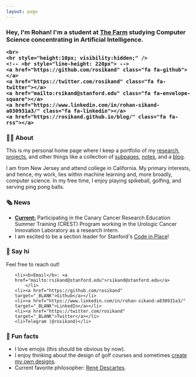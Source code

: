 ```yaml
---
layout: page
---
```



<div> 
<h3>Hey, I'm Rohan! I'm a student at <a href="https://www.stanford.edu/">The Farm</a> studying Computer Science concentrating in Artificial Intelligence. 
  
    <br>
    <hr style="height:10px; visibility:hidden;" />
    <!-- <br style="line-height: 220px"> -->
    <a href="https://github.com/rosikand" class="fa fa-github"></a>
    <a href="https://twitter.com/rosikand" class="fa fa-twitter"></a>
    <a href="mailto:rsikand@stanford.edu" class="fa fa-envelope-square"></a>
    <a href="https://www.linkedin.com/in/rohan-sikand-a030931a3/" class="fa fa-linkedin"></a>
    <a href="https://rosikand.github.io/blog/" class="fa fa-rss"></a>            
  </h3>
</div>


 <h3 id="-what-i-do">🙋‍♂️ About</h3>
<p class="main-content">
This is my personal home page where I keep a portfolio of my <a href="research.html">research</a>, <a href="projects.html">projects</a>, and other things like a collection of <a href="subpages.html">subpages</a>, <a href="https://www.notion.so/rohans1029/Rohan-s-Notes-4d9b7c27e485441296d261bde6e26fe8" target="_BLANK">notes</a>, and a <a href="https://rosikand.github.io/blog/">blog</a>.
 </p>

<p class="main-content">
	I am from New Jersey and attend college in California. My primary interests, and hence, my work, lies within machine learning and, more broadly, computer science. In my free time, I enjoy playing spikeball, golfing, and serving ping pong balls. 
 </p>

<h3 id="-what-i-do">🗞 News</h3>
<p class="main-content">
    <ul>
    	<li> <b><a href="experiences/canary.html">Current:</a></b> Participating in the Canary Cancer Research Education Summer Training (CREST) Program working in the Urologic Cancer Innovation Laboratory as a research intern. 
        <li>I am excited to be a section leader for Stanford's <a href="https://codeinplace.stanford.edu/">Code in Place</a>!</li>
    </ul> 
</p>

<h3 id="-say-hi">👋 Say hi</h3>

<p class="main-content">Feel free to reach out!</p>

<ul>

    <li><b>Email</b>: <a href="mailto:rsikand@stanford.edu">rsikand@stanford.edu</a> 
        </li>
    <li><a href="https://github.com/rosikand" target="_BLANK">Github</a></li>
    <li><a href="https://www.linkedin.com/in/rohan-sikand-a030931a3/" target="_BLANK">LinkedIn</a></li>
    <li><a href="https://twitter.com/rosikand" target="_BLANK">Twitter</a></li>
    <li>Telegram (@rosikand)</li>

</ul>

<h3 id="-fun-facts">📠 Fun facts</h3>

<ul>
  <li>I love emojis (this should be obvious by now).</li>
        <li>I enjoy thinking about the design of golf courses and sometimes <a href="subpages/fun.html#golf-courses">create my own designs</a>. 
         </li>
  <li>Current favorite philosopher: <a href="https://en.wikipedia.org/wiki/Mind%E2%80%93body_problem">René Descartes</a>. 
          </li>